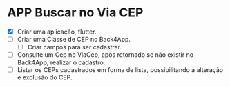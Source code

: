 # APP Buscar no Via CEP
- [x]  Criar uma aplicação, flutter.
- [ ]  Criar uma Classe de CEP no Back4App.
    - [ ]  Criar campos para ser cadastrar.
- [ ]  Consulte um Cep no ViaCep, após retornado se não existir no Back4App, realizar o cadastro.
- [ ]  Listar os CEPs cadastrados em forma de lista, possibilitando a alteração e exclusão do CEP.